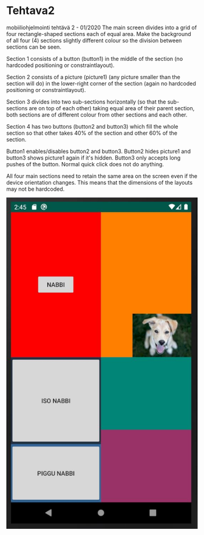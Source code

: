 # Tehtava2
mobiiliohjelmointi tehtävä 2 -  01/2020
The main screen divides into a grid of four rectangle-shaped sections each of equal area. Make the background of all four (4) sections slightly different colour so the division between sections can be seen.

Section 1 consists of a button (button1) in the middle of the section (no hardcoded positioning or constraintlayout).

Section 2 consists of a picture (picture1) (any picture smaller than the section will do) in the lower-right corner of the section (again no hardcoded positioning or constraintlayout).

Section 3 divides into two sub-sections horizontally (so that the sub-sections are on top of each other) taking equal area of their parent section, both sections are of different colour from other sections and each other.

Section 4 has two buttons (button2 and button3) which fill the whole section so that other takes 40% of the section and other 60% of the section.

Button1 enables/disables button2 and button3. Button2 hides picture1 and button3 shows picture1 again if it's hidden. Button3 only accepts long pushes of the button. Normal quick click does not do anything.

All four main sections need to retain the same area on the screen even if the device orientation changes. This means that the dimensions of the layouts may not be hardcoded.

![alt text](https://raw.githubusercontent.com/nazareth666/Tehtava2/master/teht%C3%A4v%C3%A42.JPG)
